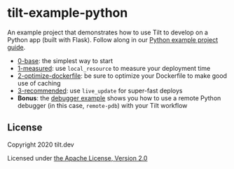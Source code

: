 # tilt-example-python

An example project that demonstrates how to use Tilt to develop on a Python app (built with Flask). Follow along in our [Python example project guide](https://docs.tilt.dev/example_python.html).

- [0-base](0-base): the simplest way to start
- [1-measured](1-measured): use `local_resource` to measure your deployment time
- [2-optimize-dockerfile](2-optimize-dockerfile): be sure to optimize your Dockerfile to make good use of caching
- [3-recommended](3-recommended): use `live_update` for super-fast deploys
- **Bonus**: the [debugger example](debugger-example) shows you how to use a remote Python debugger (in this case, `remote-pdb`) with your Tilt workflow 

## License

Copyright 2020 tilt.dev

Licensed under [the Apache License, Version 2.0](LICENSE)
